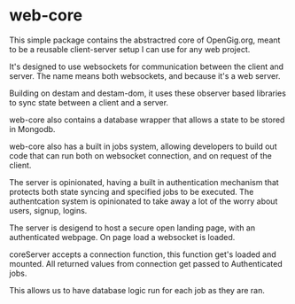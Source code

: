 # web-core

This simple package contains the abstractred core of OpenGig.org, meant to be a reusable client-server setup I can use for any web project.

It's designed to use websockets for communication between the client and server. The name means both websockets, and because it's a web server.

Building on destam and destam-dom, it uses these observer based libraries to sync state between a client and a server.

web-core also contains a database wrapper that allows a state to be stored in Mongodb.

web-core also has a built in jobs system, allowing developers to build out code that can run both on websocket connection, and on request of the
client.

The server is opinionated, having a built in authentication mechanism that protects both state syncing and specified jobs to be executed. The authentcation
system is opinionated to take away a lot of the worry about users, signup, logins.

The server is desigend to host a secure open landing page, with an authenticated webpage. On page load a websocket is loaded.

coreServer accepts a connection function, this function get's loaded and mounted. All returned values from connection get passed to Authenticated jobs.

This allows us to have database logic run for each job as they are ran.
